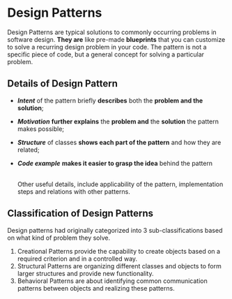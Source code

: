<h1>Design Patterns</h1>

Design Patterns are typical solutions to commonly occurring problems in software design. **They are** like pre-made **blueprints** that you can customize to solve a recurring design problem in your code.
The pattern is not a specific piece of code, but a general concept for solving a particular problem.
<h2>Details of Design Pattern</h2>
<ul>
<li>

 ***Intent*** of the pattern briefly **describes** both the **problem and the solution**;
</li>
<li>

***Motivation*** **further explains** the **problem and** the **solution** the pattern makes possible;
</li>
<li>

***Structure*** of classes **shows each part of the pattern** and how they are related;
</li>
<li>

***Code example*** **makes it easier to grasp the idea** behind the pattern
</li>    
<br>Other useful details, include applicability of the pattern, implementation steps and relations with other patterns.</br>
</ul>
<h2>Classification of Design Patterns</h2>

Design patterns had originally categorized into 3 sub-classifications based on what kind of problem they solve.
<ol>
<li>
Creational Patterns provide the capability to create objects based on a required criterion and in a controlled way.
</li>
<li>
Structural Patterns are organizing different classes and objects to form larger structures and provide new functionality.
</li>
<li>
Behavioral Patterns are about identifying common communication patterns between objects and realizing these patterns.
</li>
</ol>